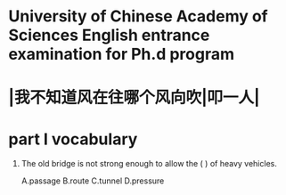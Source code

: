
# University of Chinese Academy of Sciences English entrance examination for Ph.d program

# |我不知道风在往哪个风向吹|叩一人|

# part I vocabulary

1. The old bridge is not strong enough to allow the (    ) of heavy vehicles.

    A.passage   B.route    C.tunnel    D.pressure
